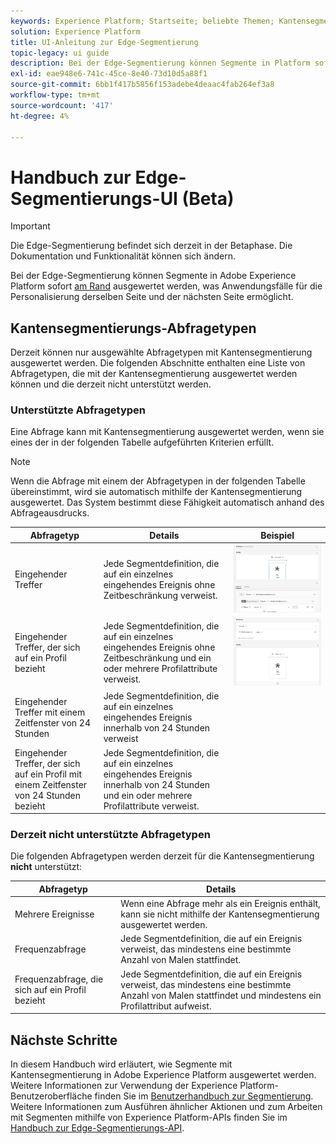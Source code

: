 ```yaml
---
keywords: Experience Platform; Startseite; beliebte Themen; Kantensegmentierung; Segmentierung; Segmentierungsdienst; Segmentierungsdienst; Benutzerhandbuch; Streaming-Edge;
solution: Experience Platform
title: UI-Anleitung zur Edge-Segmentierung
topic-legacy: ui guide
description: Bei der Edge-Segmentierung können Segmente in Platform sofort am Rand ausgewertet werden, was Anwendungsfälle für die Personalisierung derselben Seite und der nächsten Seite ermöglicht.
exl-id: eae948e6-741c-45ce-8e40-73d10d5a88f1
source-git-commit: 6bb1f417b5856f153adebe4deaac4fab264ef3a8
workflow-type: tm+mt
source-wordcount: '417'
ht-degree: 4%

---
```


# Handbuch zur Edge-Segmentierungs-UI (Beta)

>[!IMPORTANT]
>
>Die Edge-Segmentierung befindet sich derzeit in der Betaphase. Die Dokumentation und Funktionalität können sich ändern.

Bei der Edge-Segmentierung können Segmente in Adobe Experience Platform sofort [am Rand](../../edge/home.md) ausgewertet werden, was Anwendungsfälle für die Personalisierung derselben Seite und der nächsten Seite ermöglicht.

## Kantensegmentierungs-Abfragetypen

Derzeit können nur ausgewählte Abfragetypen mit Kantensegmentierung ausgewertet werden. Die folgenden Abschnitte enthalten eine Liste von Abfragetypen, die mit der Kantensegmentierung ausgewertet werden können und die derzeit nicht unterstützt werden.

### Unterstützte Abfragetypen

Eine Abfrage kann mit Kantensegmentierung ausgewertet werden, wenn sie eines der in der folgenden Tabelle aufgeführten Kriterien erfüllt.

>[!NOTE]
>
>Wenn die Abfrage mit einem der Abfragetypen in der folgenden Tabelle übereinstimmt, wird sie automatisch mithilfe der Kantensegmentierung ausgewertet. Das System bestimmt diese Fähigkeit automatisch anhand des Abfrageausdrucks.

| Abfragetyp | Details | Beispiel |
| ---------- | ------- | ------- |
| Eingehender Treffer | Jede Segmentdefinition, die auf ein einzelnes eingehendes Ereignis ohne Zeitbeschränkung verweist. | ![](../images/ui/edge-segmentation/incoming-hit.png) |
| Eingehender Treffer, der sich auf ein Profil bezieht | Jede Segmentdefinition, die auf ein einzelnes eingehendes Ereignis ohne Zeitbeschränkung und ein oder mehrere Profilattribute verweist. | ![](../images/ui/edge-segmentation/profile-hit.png) |
| Eingehender Treffer mit einem Zeitfenster von 24 Stunden | Jede Segmentdefinition, die auf ein einzelnes eingehendes Ereignis innerhalb von 24 Stunden verweist |  |
| Eingehender Treffer, der sich auf ein Profil mit einem Zeitfenster von 24 Stunden bezieht | Jede Segmentdefinition, die auf ein einzelnes eingehendes Ereignis innerhalb von 24 Stunden und ein oder mehrere Profilattribute verweist. |  |

### Derzeit nicht unterstützte Abfragetypen

Die folgenden Abfragetypen werden derzeit für die Kantensegmentierung **nicht** unterstützt:

| Abfragetyp | Details |
| ---------- | ------- |
| Mehrere Ereignisse | Wenn eine Abfrage mehr als ein Ereignis enthält, kann sie nicht mithilfe der Kantensegmentierung ausgewertet werden. |
| Frequenzabfrage | Jede Segmentdefinition, die auf ein Ereignis verweist, das mindestens eine bestimmte Anzahl von Malen stattfindet. |  |
| Frequenzabfrage, die sich auf ein Profil bezieht | Jede Segmentdefinition, die auf ein Ereignis verweist, das mindestens eine bestimmte Anzahl von Malen stattfindet und mindestens ein Profilattribut aufweist. |  |

## Nächste Schritte

In diesem Handbuch wird erläutert, wie Segmente mit Kantensegmentierung in Adobe Experience Platform ausgewertet werden. Weitere Informationen zur Verwendung der Experience Platform-Benutzeroberfläche finden Sie im [Benutzerhandbuch zur Segmentierung](./overview.md). Weitere Informationen zum Ausführen ähnlicher Aktionen und zum Arbeiten mit Segmenten mithilfe von Experience Platform-APIs finden Sie im [Handbuch zur Edge-Segmentierungs-API](../api/edge-segmentation.md).
